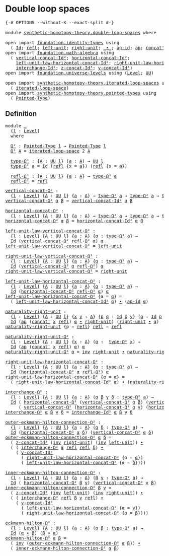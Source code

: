 # Double loop spaces

<pre class="Agda"><a id="31" class="Symbol">{-#</a> <a id="35" class="Keyword">OPTIONS</a> <a id="43" class="Pragma">--without-K</a> <a id="55" class="Pragma">--exact-split</a> <a id="69" class="Symbol">#-}</a>

<a id="74" class="Keyword">module</a> <a id="81" href="synthetic-homotopy-theory.double-loop-spaces.html" class="Module">synthetic-homotopy-theory.double-loop-spaces</a> <a id="126" class="Keyword">where</a>

<a id="133" class="Keyword">open</a> <a id="138" class="Keyword">import</a> <a id="145" href="foundation.identity-types.html" class="Module">foundation.identity-types</a> <a id="171" class="Keyword">using</a>
  <a id="179" class="Symbol">(</a> <a id="181" href="foundation-core.identity-types.html#641" class="Datatype">Id</a><a id="183" class="Symbol">;</a> <a id="185" href="foundation-core.identity-types.html#694" class="InductiveConstructor">refl</a><a id="189" class="Symbol">;</a> <a id="191" href="foundation-core.identity-types.html#1828" class="Function">left-unit</a><a id="200" class="Symbol">;</a> <a id="202" href="foundation-core.identity-types.html#1905" class="Function">right-unit</a><a id="212" class="Symbol">;</a> <a id="214" href="foundation-core.identity-types.html#1239" class="Function Operator">_∙_</a><a id="217" class="Symbol">;</a> <a id="219" href="foundation-core.identity-types.html#3018" class="Function">ap-id</a><a id="224" class="Symbol">;</a> <a id="226" href="foundation-core.identity-types.html#2853" class="Function">ap</a><a id="228" class="Symbol">;</a> <a id="230" href="foundation-core.identity-types.html#1384" class="Function">concat&#39;</a><a id="237" class="Symbol">;</a> <a id="239" href="foundation-core.identity-types.html#1552" class="Function">inv</a><a id="242" class="Symbol">)</a>
<a id="244" class="Keyword">open</a> <a id="249" class="Keyword">import</a> <a id="256" href="foundation.path-algebra.html" class="Module">foundation.path-algebra</a> <a id="280" class="Keyword">using</a>
  <a id="288" class="Symbol">(</a> <a id="290" href="foundation.path-algebra.html#4327" class="Function">vertical-concat-Id²</a><a id="309" class="Symbol">;</a> <a id="311" href="foundation.path-algebra.html#4461" class="Function">horizontal-concat-Id²</a><a id="332" class="Symbol">;</a>
    <a id="338" href="foundation.path-algebra.html#5610" class="Function">left-unit-law-horizontal-concat-Id²</a><a id="373" class="Symbol">;</a> <a id="375" href="foundation.path-algebra.html#5873" class="Function">right-unit-law-horizontal-concat-Id²</a><a id="411" class="Symbol">;</a>
    <a id="417" href="foundation.path-algebra.html#10027" class="Function">interchange-Id²</a><a id="432" class="Symbol">;</a> <a id="434" href="foundation.path-algebra.html#6788" class="Function">z-concat-Id³</a><a id="446" class="Symbol">;</a> <a id="448" href="foundation.path-algebra.html#6604" class="Function">y-concat-Id³</a><a id="460" class="Symbol">)</a>
<a id="462" class="Keyword">open</a> <a id="467" class="Keyword">import</a> <a id="474" href="foundation.universe-levels.html" class="Module">foundation.universe-levels</a> <a id="501" class="Keyword">using</a> <a id="507" class="Symbol">(</a><a id="508" href="Agda.Primitive.html#597" class="Postulate">Level</a><a id="513" class="Symbol">;</a> <a id="515" href="foundation-core.universe-levels.html#222" class="Primitive">UU</a><a id="517" class="Symbol">)</a>

<a id="520" class="Keyword">open</a> <a id="525" class="Keyword">import</a> <a id="532" href="synthetic-homotopy-theory.iterated-loop-spaces.html" class="Module">synthetic-homotopy-theory.iterated-loop-spaces</a> <a id="579" class="Keyword">using</a>
  <a id="587" class="Symbol">(</a> <a id="589" href="synthetic-homotopy-theory.iterated-loop-spaces.html#510" class="Function">iterated-loop-space</a><a id="608" class="Symbol">)</a>
<a id="610" class="Keyword">open</a> <a id="615" class="Keyword">import</a> <a id="622" href="synthetic-homotopy-theory.pointed-types.html" class="Module">synthetic-homotopy-theory.pointed-types</a> <a id="662" class="Keyword">using</a>
  <a id="670" class="Symbol">(</a> <a id="672" href="synthetic-homotopy-theory.pointed-types.html#392" class="Function">Pointed-Type</a><a id="684" class="Symbol">)</a>
</pre>
## Definition

<pre class="Agda"><a id="714" class="Keyword">module</a> <a id="721" href="synthetic-homotopy-theory.double-loop-spaces.html#721" class="Module">_</a>
  <a id="725" class="Symbol">{</a><a id="726" href="synthetic-homotopy-theory.double-loop-spaces.html#726" class="Bound">l</a> <a id="728" class="Symbol">:</a> <a id="730" href="Agda.Primitive.html#597" class="Postulate">Level</a><a id="735" class="Symbol">}</a>
  <a id="739" class="Keyword">where</a>
  
  <a id="750" href="synthetic-homotopy-theory.double-loop-spaces.html#750" class="Function">Ω²</a> <a id="753" class="Symbol">:</a> <a id="755" href="synthetic-homotopy-theory.pointed-types.html#392" class="Function">Pointed-Type</a> <a id="768" href="synthetic-homotopy-theory.double-loop-spaces.html#726" class="Bound">l</a> <a id="770" class="Symbol">→</a> <a id="772" href="synthetic-homotopy-theory.pointed-types.html#392" class="Function">Pointed-Type</a> <a id="785" href="synthetic-homotopy-theory.double-loop-spaces.html#726" class="Bound">l</a>
  <a id="789" href="synthetic-homotopy-theory.double-loop-spaces.html#750" class="Function">Ω²</a> <a id="792" href="synthetic-homotopy-theory.double-loop-spaces.html#792" class="Bound">A</a> <a id="794" class="Symbol">=</a> <a id="796" href="synthetic-homotopy-theory.iterated-loop-spaces.html#510" class="Function">iterated-loop-space</a> <a id="816" class="Number">2</a> <a id="818" href="synthetic-homotopy-theory.double-loop-spaces.html#792" class="Bound">A</a>
  
  <a id="825" href="synthetic-homotopy-theory.double-loop-spaces.html#825" class="Function">type-Ω²</a> <a id="833" class="Symbol">:</a> <a id="835" class="Symbol">{</a><a id="836" href="synthetic-homotopy-theory.double-loop-spaces.html#836" class="Bound">A</a> <a id="838" class="Symbol">:</a> <a id="840" href="foundation-core.universe-levels.html#222" class="Primitive">UU</a> <a id="843" href="synthetic-homotopy-theory.double-loop-spaces.html#726" class="Bound">l</a><a id="844" class="Symbol">}</a> <a id="846" class="Symbol">(</a><a id="847" href="synthetic-homotopy-theory.double-loop-spaces.html#847" class="Bound">a</a> <a id="849" class="Symbol">:</a> <a id="851" href="synthetic-homotopy-theory.double-loop-spaces.html#836" class="Bound">A</a><a id="852" class="Symbol">)</a> <a id="854" class="Symbol">→</a> <a id="856" href="foundation-core.universe-levels.html#222" class="Primitive">UU</a> <a id="859" href="synthetic-homotopy-theory.double-loop-spaces.html#726" class="Bound">l</a>
  <a id="863" href="synthetic-homotopy-theory.double-loop-spaces.html#825" class="Function">type-Ω²</a> <a id="871" href="synthetic-homotopy-theory.double-loop-spaces.html#871" class="Bound">a</a> <a id="873" class="Symbol">=</a> <a id="875" href="foundation-core.identity-types.html#641" class="Datatype">Id</a> <a id="878" class="Symbol">(</a><a id="879" href="foundation-core.identity-types.html#694" class="InductiveConstructor">refl</a> <a id="884" class="Symbol">{</a><a id="885" class="Argument">x</a> <a id="887" class="Symbol">=</a> <a id="889" href="synthetic-homotopy-theory.double-loop-spaces.html#871" class="Bound">a</a><a id="890" class="Symbol">})</a> <a id="893" class="Symbol">(</a><a id="894" href="foundation-core.identity-types.html#694" class="InductiveConstructor">refl</a> <a id="899" class="Symbol">{</a><a id="900" class="Argument">x</a> <a id="902" class="Symbol">=</a> <a id="904" href="synthetic-homotopy-theory.double-loop-spaces.html#871" class="Bound">a</a><a id="905" class="Symbol">})</a>
  
  <a id="913" href="synthetic-homotopy-theory.double-loop-spaces.html#913" class="Function">refl-Ω²</a> <a id="921" class="Symbol">:</a> <a id="923" class="Symbol">{</a><a id="924" href="synthetic-homotopy-theory.double-loop-spaces.html#924" class="Bound">A</a> <a id="926" class="Symbol">:</a> <a id="928" href="foundation-core.universe-levels.html#222" class="Primitive">UU</a> <a id="931" href="synthetic-homotopy-theory.double-loop-spaces.html#726" class="Bound">l</a><a id="932" class="Symbol">}</a> <a id="934" class="Symbol">{</a><a id="935" href="synthetic-homotopy-theory.double-loop-spaces.html#935" class="Bound">a</a> <a id="937" class="Symbol">:</a> <a id="939" href="synthetic-homotopy-theory.double-loop-spaces.html#924" class="Bound">A</a><a id="940" class="Symbol">}</a> <a id="942" class="Symbol">→</a> <a id="944" href="synthetic-homotopy-theory.double-loop-spaces.html#825" class="Function">type-Ω²</a> <a id="952" href="synthetic-homotopy-theory.double-loop-spaces.html#935" class="Bound">a</a>
  <a id="956" href="synthetic-homotopy-theory.double-loop-spaces.html#913" class="Function">refl-Ω²</a> <a id="964" class="Symbol">=</a> <a id="966" href="foundation-core.identity-types.html#694" class="InductiveConstructor">refl</a>
</pre>
<pre class="Agda"><a id="vertical-concat-Ω²"></a><a id="984" href="synthetic-homotopy-theory.double-loop-spaces.html#984" class="Function">vertical-concat-Ω²</a> <a id="1003" class="Symbol">:</a>
  <a id="1007" class="Symbol">{</a><a id="1008" href="synthetic-homotopy-theory.double-loop-spaces.html#1008" class="Bound">l</a> <a id="1010" class="Symbol">:</a> <a id="1012" href="Agda.Primitive.html#597" class="Postulate">Level</a><a id="1017" class="Symbol">}</a> <a id="1019" class="Symbol">{</a><a id="1020" href="synthetic-homotopy-theory.double-loop-spaces.html#1020" class="Bound">A</a> <a id="1022" class="Symbol">:</a> <a id="1024" href="foundation-core.universe-levels.html#222" class="Primitive">UU</a> <a id="1027" href="synthetic-homotopy-theory.double-loop-spaces.html#1008" class="Bound">l</a><a id="1028" class="Symbol">}</a> <a id="1030" class="Symbol">{</a><a id="1031" href="synthetic-homotopy-theory.double-loop-spaces.html#1031" class="Bound">a</a> <a id="1033" class="Symbol">:</a> <a id="1035" href="synthetic-homotopy-theory.double-loop-spaces.html#1020" class="Bound">A</a><a id="1036" class="Symbol">}</a> <a id="1038" class="Symbol">→</a> <a id="1040" href="synthetic-homotopy-theory.double-loop-spaces.html#825" class="Function">type-Ω²</a> <a id="1048" href="synthetic-homotopy-theory.double-loop-spaces.html#1031" class="Bound">a</a> <a id="1050" class="Symbol">→</a> <a id="1052" href="synthetic-homotopy-theory.double-loop-spaces.html#825" class="Function">type-Ω²</a> <a id="1060" href="synthetic-homotopy-theory.double-loop-spaces.html#1031" class="Bound">a</a> <a id="1062" class="Symbol">→</a> <a id="1064" href="synthetic-homotopy-theory.double-loop-spaces.html#825" class="Function">type-Ω²</a> <a id="1072" href="synthetic-homotopy-theory.double-loop-spaces.html#1031" class="Bound">a</a>
<a id="1074" href="synthetic-homotopy-theory.double-loop-spaces.html#984" class="Function">vertical-concat-Ω²</a> <a id="1093" href="synthetic-homotopy-theory.double-loop-spaces.html#1093" class="Bound">α</a> <a id="1095" href="synthetic-homotopy-theory.double-loop-spaces.html#1095" class="Bound">β</a> <a id="1097" class="Symbol">=</a> <a id="1099" href="foundation.path-algebra.html#4327" class="Function">vertical-concat-Id²</a> <a id="1119" href="synthetic-homotopy-theory.double-loop-spaces.html#1093" class="Bound">α</a> <a id="1121" href="synthetic-homotopy-theory.double-loop-spaces.html#1095" class="Bound">β</a>

<a id="horizontal-concat-Ω²"></a><a id="1124" href="synthetic-homotopy-theory.double-loop-spaces.html#1124" class="Function">horizontal-concat-Ω²</a> <a id="1145" class="Symbol">:</a>
  <a id="1149" class="Symbol">{</a><a id="1150" href="synthetic-homotopy-theory.double-loop-spaces.html#1150" class="Bound">l</a> <a id="1152" class="Symbol">:</a> <a id="1154" href="Agda.Primitive.html#597" class="Postulate">Level</a><a id="1159" class="Symbol">}</a> <a id="1161" class="Symbol">{</a><a id="1162" href="synthetic-homotopy-theory.double-loop-spaces.html#1162" class="Bound">A</a> <a id="1164" class="Symbol">:</a> <a id="1166" href="foundation-core.universe-levels.html#222" class="Primitive">UU</a> <a id="1169" href="synthetic-homotopy-theory.double-loop-spaces.html#1150" class="Bound">l</a><a id="1170" class="Symbol">}</a> <a id="1172" class="Symbol">{</a><a id="1173" href="synthetic-homotopy-theory.double-loop-spaces.html#1173" class="Bound">a</a> <a id="1175" class="Symbol">:</a> <a id="1177" href="synthetic-homotopy-theory.double-loop-spaces.html#1162" class="Bound">A</a><a id="1178" class="Symbol">}</a> <a id="1180" class="Symbol">→</a> <a id="1182" href="synthetic-homotopy-theory.double-loop-spaces.html#825" class="Function">type-Ω²</a> <a id="1190" href="synthetic-homotopy-theory.double-loop-spaces.html#1173" class="Bound">a</a> <a id="1192" class="Symbol">→</a> <a id="1194" href="synthetic-homotopy-theory.double-loop-spaces.html#825" class="Function">type-Ω²</a> <a id="1202" href="synthetic-homotopy-theory.double-loop-spaces.html#1173" class="Bound">a</a> <a id="1204" class="Symbol">→</a> <a id="1206" href="synthetic-homotopy-theory.double-loop-spaces.html#825" class="Function">type-Ω²</a> <a id="1214" href="synthetic-homotopy-theory.double-loop-spaces.html#1173" class="Bound">a</a>
<a id="1216" href="synthetic-homotopy-theory.double-loop-spaces.html#1124" class="Function">horizontal-concat-Ω²</a> <a id="1237" href="synthetic-homotopy-theory.double-loop-spaces.html#1237" class="Bound">α</a> <a id="1239" href="synthetic-homotopy-theory.double-loop-spaces.html#1239" class="Bound">β</a> <a id="1241" class="Symbol">=</a> <a id="1243" href="foundation.path-algebra.html#4461" class="Function">horizontal-concat-Id²</a> <a id="1265" href="synthetic-homotopy-theory.double-loop-spaces.html#1237" class="Bound">α</a> <a id="1267" href="synthetic-homotopy-theory.double-loop-spaces.html#1239" class="Bound">β</a>

<a id="left-unit-law-vertical-concat-Ω²"></a><a id="1270" href="synthetic-homotopy-theory.double-loop-spaces.html#1270" class="Function">left-unit-law-vertical-concat-Ω²</a> <a id="1303" class="Symbol">:</a>
  <a id="1307" class="Symbol">{</a><a id="1308" href="synthetic-homotopy-theory.double-loop-spaces.html#1308" class="Bound">l</a> <a id="1310" class="Symbol">:</a> <a id="1312" href="Agda.Primitive.html#597" class="Postulate">Level</a><a id="1317" class="Symbol">}</a> <a id="1319" class="Symbol">{</a><a id="1320" href="synthetic-homotopy-theory.double-loop-spaces.html#1320" class="Bound">A</a> <a id="1322" class="Symbol">:</a> <a id="1324" href="foundation-core.universe-levels.html#222" class="Primitive">UU</a> <a id="1327" href="synthetic-homotopy-theory.double-loop-spaces.html#1308" class="Bound">l</a><a id="1328" class="Symbol">}</a> <a id="1330" class="Symbol">{</a><a id="1331" href="synthetic-homotopy-theory.double-loop-spaces.html#1331" class="Bound">a</a> <a id="1333" class="Symbol">:</a> <a id="1335" href="synthetic-homotopy-theory.double-loop-spaces.html#1320" class="Bound">A</a><a id="1336" class="Symbol">}</a> <a id="1338" class="Symbol">{</a><a id="1339" href="synthetic-homotopy-theory.double-loop-spaces.html#1339" class="Bound">α</a> <a id="1341" class="Symbol">:</a> <a id="1343" href="synthetic-homotopy-theory.double-loop-spaces.html#825" class="Function">type-Ω²</a> <a id="1351" href="synthetic-homotopy-theory.double-loop-spaces.html#1331" class="Bound">a</a><a id="1352" class="Symbol">}</a> <a id="1354" class="Symbol">→</a>
  <a id="1358" href="foundation-core.identity-types.html#641" class="Datatype">Id</a> <a id="1361" class="Symbol">(</a><a id="1362" href="synthetic-homotopy-theory.double-loop-spaces.html#984" class="Function">vertical-concat-Ω²</a> <a id="1381" href="synthetic-homotopy-theory.double-loop-spaces.html#913" class="Function">refl-Ω²</a> <a id="1389" href="synthetic-homotopy-theory.double-loop-spaces.html#1339" class="Bound">α</a><a id="1390" class="Symbol">)</a> <a id="1392" href="synthetic-homotopy-theory.double-loop-spaces.html#1339" class="Bound">α</a>
<a id="1394" href="synthetic-homotopy-theory.double-loop-spaces.html#1270" class="Function">left-unit-law-vertical-concat-Ω²</a> <a id="1427" class="Symbol">=</a> <a id="1429" href="foundation-core.identity-types.html#1828" class="Function">left-unit</a>

<a id="right-unit-law-vertical-concat-Ω²"></a><a id="1440" href="synthetic-homotopy-theory.double-loop-spaces.html#1440" class="Function">right-unit-law-vertical-concat-Ω²</a> <a id="1474" class="Symbol">:</a>
  <a id="1478" class="Symbol">{</a><a id="1479" href="synthetic-homotopy-theory.double-loop-spaces.html#1479" class="Bound">l</a> <a id="1481" class="Symbol">:</a> <a id="1483" href="Agda.Primitive.html#597" class="Postulate">Level</a><a id="1488" class="Symbol">}</a> <a id="1490" class="Symbol">{</a><a id="1491" href="synthetic-homotopy-theory.double-loop-spaces.html#1491" class="Bound">A</a> <a id="1493" class="Symbol">:</a> <a id="1495" href="foundation-core.universe-levels.html#222" class="Primitive">UU</a> <a id="1498" href="synthetic-homotopy-theory.double-loop-spaces.html#1479" class="Bound">l</a><a id="1499" class="Symbol">}</a> <a id="1501" class="Symbol">{</a><a id="1502" href="synthetic-homotopy-theory.double-loop-spaces.html#1502" class="Bound">a</a> <a id="1504" class="Symbol">:</a> <a id="1506" href="synthetic-homotopy-theory.double-loop-spaces.html#1491" class="Bound">A</a><a id="1507" class="Symbol">}</a> <a id="1509" class="Symbol">{</a><a id="1510" href="synthetic-homotopy-theory.double-loop-spaces.html#1510" class="Bound">α</a> <a id="1512" class="Symbol">:</a> <a id="1514" href="synthetic-homotopy-theory.double-loop-spaces.html#825" class="Function">type-Ω²</a> <a id="1522" href="synthetic-homotopy-theory.double-loop-spaces.html#1502" class="Bound">a</a><a id="1523" class="Symbol">}</a> <a id="1525" class="Symbol">→</a>
  <a id="1529" href="foundation-core.identity-types.html#641" class="Datatype">Id</a> <a id="1532" class="Symbol">(</a><a id="1533" href="synthetic-homotopy-theory.double-loop-spaces.html#984" class="Function">vertical-concat-Ω²</a> <a id="1552" href="synthetic-homotopy-theory.double-loop-spaces.html#1510" class="Bound">α</a> <a id="1554" href="synthetic-homotopy-theory.double-loop-spaces.html#913" class="Function">refl-Ω²</a><a id="1561" class="Symbol">)</a> <a id="1563" href="synthetic-homotopy-theory.double-loop-spaces.html#1510" class="Bound">α</a>
<a id="1565" href="synthetic-homotopy-theory.double-loop-spaces.html#1440" class="Function">right-unit-law-vertical-concat-Ω²</a> <a id="1599" class="Symbol">=</a> <a id="1601" href="foundation-core.identity-types.html#1905" class="Function">right-unit</a>

<a id="left-unit-law-horizontal-concat-Ω²"></a><a id="1613" href="synthetic-homotopy-theory.double-loop-spaces.html#1613" class="Function">left-unit-law-horizontal-concat-Ω²</a> <a id="1648" class="Symbol">:</a>
  <a id="1652" class="Symbol">{</a><a id="1653" href="synthetic-homotopy-theory.double-loop-spaces.html#1653" class="Bound">l</a> <a id="1655" class="Symbol">:</a> <a id="1657" href="Agda.Primitive.html#597" class="Postulate">Level</a><a id="1662" class="Symbol">}</a> <a id="1664" class="Symbol">{</a><a id="1665" href="synthetic-homotopy-theory.double-loop-spaces.html#1665" class="Bound">A</a> <a id="1667" class="Symbol">:</a> <a id="1669" href="foundation-core.universe-levels.html#222" class="Primitive">UU</a> <a id="1672" href="synthetic-homotopy-theory.double-loop-spaces.html#1653" class="Bound">l</a><a id="1673" class="Symbol">}</a> <a id="1675" class="Symbol">{</a><a id="1676" href="synthetic-homotopy-theory.double-loop-spaces.html#1676" class="Bound">a</a> <a id="1678" class="Symbol">:</a> <a id="1680" href="synthetic-homotopy-theory.double-loop-spaces.html#1665" class="Bound">A</a><a id="1681" class="Symbol">}</a> <a id="1683" class="Symbol">{</a><a id="1684" href="synthetic-homotopy-theory.double-loop-spaces.html#1684" class="Bound">α</a> <a id="1686" class="Symbol">:</a> <a id="1688" href="synthetic-homotopy-theory.double-loop-spaces.html#825" class="Function">type-Ω²</a> <a id="1696" href="synthetic-homotopy-theory.double-loop-spaces.html#1676" class="Bound">a</a><a id="1697" class="Symbol">}</a> <a id="1699" class="Symbol">→</a>
  <a id="1703" href="foundation-core.identity-types.html#641" class="Datatype">Id</a> <a id="1706" class="Symbol">(</a><a id="1707" href="synthetic-homotopy-theory.double-loop-spaces.html#1124" class="Function">horizontal-concat-Ω²</a> <a id="1728" href="synthetic-homotopy-theory.double-loop-spaces.html#913" class="Function">refl-Ω²</a> <a id="1736" href="synthetic-homotopy-theory.double-loop-spaces.html#1684" class="Bound">α</a><a id="1737" class="Symbol">)</a> <a id="1739" href="synthetic-homotopy-theory.double-loop-spaces.html#1684" class="Bound">α</a>
<a id="1741" href="synthetic-homotopy-theory.double-loop-spaces.html#1613" class="Function">left-unit-law-horizontal-concat-Ω²</a> <a id="1776" class="Symbol">{</a><a id="1777" class="Argument">α</a> <a id="1779" class="Symbol">=</a> <a id="1781" href="synthetic-homotopy-theory.double-loop-spaces.html#1781" class="Bound">α</a><a id="1782" class="Symbol">}</a> <a id="1784" class="Symbol">=</a>
  <a id="1788" class="Symbol">(</a> <a id="1790" href="foundation.path-algebra.html#5610" class="Function">left-unit-law-horizontal-concat-Id²</a> <a id="1826" href="synthetic-homotopy-theory.double-loop-spaces.html#1781" class="Bound">α</a><a id="1827" class="Symbol">)</a> <a id="1829" href="foundation-core.identity-types.html#1239" class="Function Operator">∙</a> <a id="1831" class="Symbol">(</a><a id="1832" href="foundation-core.identity-types.html#3018" class="Function">ap-id</a> <a id="1838" href="synthetic-homotopy-theory.double-loop-spaces.html#1781" class="Bound">α</a><a id="1839" class="Symbol">)</a>

<a id="naturality-right-unit"></a><a id="1842" href="synthetic-homotopy-theory.double-loop-spaces.html#1842" class="Function">naturality-right-unit</a> <a id="1864" class="Symbol">:</a>
  <a id="1868" class="Symbol">{</a><a id="1869" href="synthetic-homotopy-theory.double-loop-spaces.html#1869" class="Bound">l</a> <a id="1871" class="Symbol">:</a> <a id="1873" href="Agda.Primitive.html#597" class="Postulate">Level</a><a id="1878" class="Symbol">}</a> <a id="1880" class="Symbol">{</a><a id="1881" href="synthetic-homotopy-theory.double-loop-spaces.html#1881" class="Bound">A</a> <a id="1883" class="Symbol">:</a> <a id="1885" href="foundation-core.universe-levels.html#222" class="Primitive">UU</a> <a id="1888" href="synthetic-homotopy-theory.double-loop-spaces.html#1869" class="Bound">l</a><a id="1889" class="Symbol">}</a> <a id="1891" class="Symbol">{</a><a id="1892" href="synthetic-homotopy-theory.double-loop-spaces.html#1892" class="Bound">x</a> <a id="1894" href="synthetic-homotopy-theory.double-loop-spaces.html#1894" class="Bound">y</a> <a id="1896" class="Symbol">:</a> <a id="1898" href="synthetic-homotopy-theory.double-loop-spaces.html#1881" class="Bound">A</a><a id="1899" class="Symbol">}</a> <a id="1901" class="Symbol">{</a><a id="1902" href="synthetic-homotopy-theory.double-loop-spaces.html#1902" class="Bound">p</a> <a id="1904" href="synthetic-homotopy-theory.double-loop-spaces.html#1904" class="Bound">q</a> <a id="1906" class="Symbol">:</a> <a id="1908" href="foundation-core.identity-types.html#641" class="Datatype">Id</a> <a id="1911" href="synthetic-homotopy-theory.double-loop-spaces.html#1892" class="Bound">x</a> <a id="1913" href="synthetic-homotopy-theory.double-loop-spaces.html#1894" class="Bound">y</a><a id="1914" class="Symbol">}</a> <a id="1916" class="Symbol">(</a><a id="1917" href="synthetic-homotopy-theory.double-loop-spaces.html#1917" class="Bound">α</a> <a id="1919" class="Symbol">:</a> <a id="1921" href="foundation-core.identity-types.html#641" class="Datatype">Id</a> <a id="1924" href="synthetic-homotopy-theory.double-loop-spaces.html#1902" class="Bound">p</a> <a id="1926" href="synthetic-homotopy-theory.double-loop-spaces.html#1904" class="Bound">q</a><a id="1927" class="Symbol">)</a> <a id="1929" class="Symbol">→</a>
  <a id="1933" href="foundation-core.identity-types.html#641" class="Datatype">Id</a> <a id="1936" class="Symbol">(</a><a id="1937" href="foundation-core.identity-types.html#2853" class="Function">ap</a> <a id="1940" class="Symbol">(</a><a id="1941" href="foundation-core.identity-types.html#1384" class="Function">concat&#39;</a> <a id="1949" href="synthetic-homotopy-theory.double-loop-spaces.html#1892" class="Bound">x</a> <a id="1951" href="foundation-core.identity-types.html#694" class="InductiveConstructor">refl</a><a id="1955" class="Symbol">)</a> <a id="1957" href="synthetic-homotopy-theory.double-loop-spaces.html#1917" class="Bound">α</a> <a id="1959" href="foundation-core.identity-types.html#1239" class="Function Operator">∙</a> <a id="1961" href="foundation-core.identity-types.html#1905" class="Function">right-unit</a><a id="1971" class="Symbol">)</a> <a id="1973" class="Symbol">(</a><a id="1974" href="foundation-core.identity-types.html#1905" class="Function">right-unit</a> <a id="1985" href="foundation-core.identity-types.html#1239" class="Function Operator">∙</a> <a id="1987" href="synthetic-homotopy-theory.double-loop-spaces.html#1917" class="Bound">α</a><a id="1988" class="Symbol">)</a>
<a id="1990" href="synthetic-homotopy-theory.double-loop-spaces.html#1842" class="Function">naturality-right-unit</a> <a id="2012" class="Symbol">{</a><a id="2013" class="Argument">p</a> <a id="2015" class="Symbol">=</a> <a id="2017" href="foundation-core.identity-types.html#694" class="InductiveConstructor">refl</a><a id="2021" class="Symbol">}</a> <a id="2023" href="foundation-core.identity-types.html#694" class="InductiveConstructor">refl</a> <a id="2028" class="Symbol">=</a> <a id="2030" href="foundation-core.identity-types.html#694" class="InductiveConstructor">refl</a>

<a id="naturality-right-unit-Ω²"></a><a id="2036" href="synthetic-homotopy-theory.double-loop-spaces.html#2036" class="Function">naturality-right-unit-Ω²</a> <a id="2061" class="Symbol">:</a>
  <a id="2065" class="Symbol">{</a><a id="2066" href="synthetic-homotopy-theory.double-loop-spaces.html#2066" class="Bound">l</a> <a id="2068" class="Symbol">:</a> <a id="2070" href="Agda.Primitive.html#597" class="Postulate">Level</a><a id="2075" class="Symbol">}</a> <a id="2077" class="Symbol">{</a><a id="2078" href="synthetic-homotopy-theory.double-loop-spaces.html#2078" class="Bound">A</a> <a id="2080" class="Symbol">:</a> <a id="2082" href="foundation-core.universe-levels.html#222" class="Primitive">UU</a> <a id="2085" href="synthetic-homotopy-theory.double-loop-spaces.html#2066" class="Bound">l</a><a id="2086" class="Symbol">}</a> <a id="2088" class="Symbol">{</a><a id="2089" href="synthetic-homotopy-theory.double-loop-spaces.html#2089" class="Bound">x</a> <a id="2091" class="Symbol">:</a> <a id="2093" href="synthetic-homotopy-theory.double-loop-spaces.html#2078" class="Bound">A</a><a id="2094" class="Symbol">}</a> <a id="2096" class="Symbol">(</a><a id="2097" href="synthetic-homotopy-theory.double-loop-spaces.html#2097" class="Bound">α</a> <a id="2099" class="Symbol">:</a>  <a id="2102" href="synthetic-homotopy-theory.double-loop-spaces.html#825" class="Function">type-Ω²</a> <a id="2110" href="synthetic-homotopy-theory.double-loop-spaces.html#2089" class="Bound">x</a><a id="2111" class="Symbol">)</a> <a id="2113" class="Symbol">→</a>
  <a id="2117" href="foundation-core.identity-types.html#641" class="Datatype">Id</a> <a id="2120" class="Symbol">(</a><a id="2121" href="foundation-core.identity-types.html#2853" class="Function">ap</a> <a id="2124" class="Symbol">(</a><a id="2125" href="foundation-core.identity-types.html#1384" class="Function">concat&#39;</a> <a id="2133" href="synthetic-homotopy-theory.double-loop-spaces.html#2089" class="Bound">x</a> <a id="2135" href="foundation-core.identity-types.html#694" class="InductiveConstructor">refl</a><a id="2139" class="Symbol">)</a> <a id="2141" href="synthetic-homotopy-theory.double-loop-spaces.html#2097" class="Bound">α</a><a id="2142" class="Symbol">)</a> <a id="2144" href="synthetic-homotopy-theory.double-loop-spaces.html#2097" class="Bound">α</a>
<a id="2146" href="synthetic-homotopy-theory.double-loop-spaces.html#2036" class="Function">naturality-right-unit-Ω²</a> <a id="2171" href="synthetic-homotopy-theory.double-loop-spaces.html#2171" class="Bound">α</a> <a id="2173" class="Symbol">=</a> <a id="2175" href="foundation-core.identity-types.html#1552" class="Function">inv</a> <a id="2179" href="foundation-core.identity-types.html#1905" class="Function">right-unit</a> <a id="2190" href="foundation-core.identity-types.html#1239" class="Function Operator">∙</a> <a id="2192" href="synthetic-homotopy-theory.double-loop-spaces.html#1842" class="Function">naturality-right-unit</a> <a id="2214" href="synthetic-homotopy-theory.double-loop-spaces.html#2171" class="Bound">α</a>

<a id="right-unit-law-horizontal-concat-Ω²"></a><a id="2217" href="synthetic-homotopy-theory.double-loop-spaces.html#2217" class="Function">right-unit-law-horizontal-concat-Ω²</a> <a id="2253" class="Symbol">:</a>
  <a id="2257" class="Symbol">{</a><a id="2258" href="synthetic-homotopy-theory.double-loop-spaces.html#2258" class="Bound">l</a> <a id="2260" class="Symbol">:</a> <a id="2262" href="Agda.Primitive.html#597" class="Postulate">Level</a><a id="2267" class="Symbol">}</a> <a id="2269" class="Symbol">{</a><a id="2270" href="synthetic-homotopy-theory.double-loop-spaces.html#2270" class="Bound">A</a> <a id="2272" class="Symbol">:</a> <a id="2274" href="foundation-core.universe-levels.html#222" class="Primitive">UU</a> <a id="2277" href="synthetic-homotopy-theory.double-loop-spaces.html#2258" class="Bound">l</a><a id="2278" class="Symbol">}</a> <a id="2280" class="Symbol">{</a><a id="2281" href="synthetic-homotopy-theory.double-loop-spaces.html#2281" class="Bound">a</a> <a id="2283" class="Symbol">:</a> <a id="2285" href="synthetic-homotopy-theory.double-loop-spaces.html#2270" class="Bound">A</a><a id="2286" class="Symbol">}</a> <a id="2288" class="Symbol">{</a><a id="2289" href="synthetic-homotopy-theory.double-loop-spaces.html#2289" class="Bound">α</a> <a id="2291" class="Symbol">:</a> <a id="2293" href="synthetic-homotopy-theory.double-loop-spaces.html#825" class="Function">type-Ω²</a> <a id="2301" href="synthetic-homotopy-theory.double-loop-spaces.html#2281" class="Bound">a</a><a id="2302" class="Symbol">}</a> <a id="2304" class="Symbol">→</a>
  <a id="2308" href="foundation-core.identity-types.html#641" class="Datatype">Id</a> <a id="2311" class="Symbol">(</a><a id="2312" href="synthetic-homotopy-theory.double-loop-spaces.html#1124" class="Function">horizontal-concat-Ω²</a> <a id="2333" href="synthetic-homotopy-theory.double-loop-spaces.html#2289" class="Bound">α</a> <a id="2335" href="synthetic-homotopy-theory.double-loop-spaces.html#913" class="Function">refl-Ω²</a><a id="2342" class="Symbol">)</a> <a id="2344" href="synthetic-homotopy-theory.double-loop-spaces.html#2289" class="Bound">α</a>
<a id="2346" href="synthetic-homotopy-theory.double-loop-spaces.html#2217" class="Function">right-unit-law-horizontal-concat-Ω²</a> <a id="2382" class="Symbol">{</a><a id="2383" class="Argument">α</a> <a id="2385" class="Symbol">=</a> <a id="2387" href="synthetic-homotopy-theory.double-loop-spaces.html#2387" class="Bound">α</a><a id="2388" class="Symbol">}</a> <a id="2390" class="Symbol">=</a>
  <a id="2394" class="Symbol">(</a> <a id="2396" href="foundation.path-algebra.html#5873" class="Function">right-unit-law-horizontal-concat-Id²</a> <a id="2433" href="synthetic-homotopy-theory.double-loop-spaces.html#2387" class="Bound">α</a><a id="2434" class="Symbol">)</a> <a id="2436" href="foundation-core.identity-types.html#1239" class="Function Operator">∙</a> <a id="2438" class="Symbol">(</a><a id="2439" href="synthetic-homotopy-theory.double-loop-spaces.html#2036" class="Function">naturality-right-unit-Ω²</a> <a id="2464" href="synthetic-homotopy-theory.double-loop-spaces.html#2387" class="Bound">α</a><a id="2465" class="Symbol">)</a>

<a id="interchange-Ω²"></a><a id="2468" href="synthetic-homotopy-theory.double-loop-spaces.html#2468" class="Function">interchange-Ω²</a> <a id="2483" class="Symbol">:</a>
  <a id="2487" class="Symbol">{</a><a id="2488" href="synthetic-homotopy-theory.double-loop-spaces.html#2488" class="Bound">l</a> <a id="2490" class="Symbol">:</a> <a id="2492" href="Agda.Primitive.html#597" class="Postulate">Level</a><a id="2497" class="Symbol">}</a> <a id="2499" class="Symbol">{</a><a id="2500" href="synthetic-homotopy-theory.double-loop-spaces.html#2500" class="Bound">A</a> <a id="2502" class="Symbol">:</a> <a id="2504" href="foundation-core.universe-levels.html#222" class="Primitive">UU</a> <a id="2507" href="synthetic-homotopy-theory.double-loop-spaces.html#2488" class="Bound">l</a><a id="2508" class="Symbol">}</a> <a id="2510" class="Symbol">{</a><a id="2511" href="synthetic-homotopy-theory.double-loop-spaces.html#2511" class="Bound">a</a> <a id="2513" class="Symbol">:</a> <a id="2515" href="synthetic-homotopy-theory.double-loop-spaces.html#2500" class="Bound">A</a><a id="2516" class="Symbol">}</a> <a id="2518" class="Symbol">(</a><a id="2519" href="synthetic-homotopy-theory.double-loop-spaces.html#2519" class="Bound">α</a> <a id="2521" href="synthetic-homotopy-theory.double-loop-spaces.html#2521" class="Bound">β</a> <a id="2523" href="synthetic-homotopy-theory.double-loop-spaces.html#2523" class="Bound">γ</a> <a id="2525" href="synthetic-homotopy-theory.double-loop-spaces.html#2525" class="Bound">δ</a> <a id="2527" class="Symbol">:</a> <a id="2529" href="synthetic-homotopy-theory.double-loop-spaces.html#825" class="Function">type-Ω²</a> <a id="2537" href="synthetic-homotopy-theory.double-loop-spaces.html#2511" class="Bound">a</a><a id="2538" class="Symbol">)</a> <a id="2540" class="Symbol">→</a>
  <a id="2544" href="foundation-core.identity-types.html#641" class="Datatype">Id</a> <a id="2547" class="Symbol">(</a> <a id="2549" href="synthetic-homotopy-theory.double-loop-spaces.html#1124" class="Function">horizontal-concat-Ω²</a> <a id="2570" class="Symbol">(</a><a id="2571" href="synthetic-homotopy-theory.double-loop-spaces.html#984" class="Function">vertical-concat-Ω²</a> <a id="2590" href="synthetic-homotopy-theory.double-loop-spaces.html#2519" class="Bound">α</a> <a id="2592" href="synthetic-homotopy-theory.double-loop-spaces.html#2521" class="Bound">β</a><a id="2593" class="Symbol">)</a> <a id="2595" class="Symbol">(</a><a id="2596" href="synthetic-homotopy-theory.double-loop-spaces.html#984" class="Function">vertical-concat-Ω²</a> <a id="2615" href="synthetic-homotopy-theory.double-loop-spaces.html#2523" class="Bound">γ</a> <a id="2617" href="synthetic-homotopy-theory.double-loop-spaces.html#2525" class="Bound">δ</a><a id="2618" class="Symbol">))</a>
     <a id="2626" class="Symbol">(</a> <a id="2628" href="synthetic-homotopy-theory.double-loop-spaces.html#984" class="Function">vertical-concat-Ω²</a> <a id="2647" class="Symbol">(</a><a id="2648" href="synthetic-homotopy-theory.double-loop-spaces.html#1124" class="Function">horizontal-concat-Ω²</a> <a id="2669" href="synthetic-homotopy-theory.double-loop-spaces.html#2519" class="Bound">α</a> <a id="2671" href="synthetic-homotopy-theory.double-loop-spaces.html#2523" class="Bound">γ</a><a id="2672" class="Symbol">)</a> <a id="2674" class="Symbol">(</a><a id="2675" href="synthetic-homotopy-theory.double-loop-spaces.html#1124" class="Function">horizontal-concat-Ω²</a> <a id="2696" href="synthetic-homotopy-theory.double-loop-spaces.html#2521" class="Bound">β</a> <a id="2698" href="synthetic-homotopy-theory.double-loop-spaces.html#2525" class="Bound">δ</a><a id="2699" class="Symbol">))</a>
<a id="2702" href="synthetic-homotopy-theory.double-loop-spaces.html#2468" class="Function">interchange-Ω²</a> <a id="2717" href="synthetic-homotopy-theory.double-loop-spaces.html#2717" class="Bound">α</a> <a id="2719" href="synthetic-homotopy-theory.double-loop-spaces.html#2719" class="Bound">β</a> <a id="2721" href="synthetic-homotopy-theory.double-loop-spaces.html#2721" class="Bound">γ</a> <a id="2723" href="synthetic-homotopy-theory.double-loop-spaces.html#2723" class="Bound">δ</a> <a id="2725" class="Symbol">=</a> <a id="2727" href="foundation.path-algebra.html#10027" class="Function">interchange-Id²</a> <a id="2743" href="synthetic-homotopy-theory.double-loop-spaces.html#2717" class="Bound">α</a> <a id="2745" href="synthetic-homotopy-theory.double-loop-spaces.html#2719" class="Bound">β</a> <a id="2747" href="synthetic-homotopy-theory.double-loop-spaces.html#2721" class="Bound">γ</a> <a id="2749" href="synthetic-homotopy-theory.double-loop-spaces.html#2723" class="Bound">δ</a>

<a id="outer-eckmann-hilton-connection-Ω²"></a><a id="2752" href="synthetic-homotopy-theory.double-loop-spaces.html#2752" class="Function">outer-eckmann-hilton-connection-Ω²</a> <a id="2787" class="Symbol">:</a>
  <a id="2791" class="Symbol">{</a><a id="2792" href="synthetic-homotopy-theory.double-loop-spaces.html#2792" class="Bound">l</a> <a id="2794" class="Symbol">:</a> <a id="2796" href="Agda.Primitive.html#597" class="Postulate">Level</a><a id="2801" class="Symbol">}</a> <a id="2803" class="Symbol">{</a><a id="2804" href="synthetic-homotopy-theory.double-loop-spaces.html#2804" class="Bound">A</a> <a id="2806" class="Symbol">:</a> <a id="2808" href="foundation-core.universe-levels.html#222" class="Primitive">UU</a> <a id="2811" href="synthetic-homotopy-theory.double-loop-spaces.html#2792" class="Bound">l</a><a id="2812" class="Symbol">}</a> <a id="2814" class="Symbol">{</a><a id="2815" href="synthetic-homotopy-theory.double-loop-spaces.html#2815" class="Bound">a</a> <a id="2817" class="Symbol">:</a> <a id="2819" href="synthetic-homotopy-theory.double-loop-spaces.html#2804" class="Bound">A</a><a id="2820" class="Symbol">}</a> <a id="2822" class="Symbol">(</a><a id="2823" href="synthetic-homotopy-theory.double-loop-spaces.html#2823" class="Bound">α</a> <a id="2825" href="synthetic-homotopy-theory.double-loop-spaces.html#2825" class="Bound">δ</a> <a id="2827" class="Symbol">:</a> <a id="2829" href="synthetic-homotopy-theory.double-loop-spaces.html#825" class="Function">type-Ω²</a> <a id="2837" href="synthetic-homotopy-theory.double-loop-spaces.html#2815" class="Bound">a</a><a id="2838" class="Symbol">)</a> <a id="2840" class="Symbol">→</a>
  <a id="2844" href="foundation-core.identity-types.html#641" class="Datatype">Id</a> <a id="2847" class="Symbol">(</a><a id="2848" href="synthetic-homotopy-theory.double-loop-spaces.html#1124" class="Function">horizontal-concat-Ω²</a> <a id="2869" href="synthetic-homotopy-theory.double-loop-spaces.html#2823" class="Bound">α</a> <a id="2871" href="synthetic-homotopy-theory.double-loop-spaces.html#2825" class="Bound">δ</a><a id="2872" class="Symbol">)</a> <a id="2874" class="Symbol">(</a><a id="2875" href="synthetic-homotopy-theory.double-loop-spaces.html#984" class="Function">vertical-concat-Ω²</a> <a id="2894" href="synthetic-homotopy-theory.double-loop-spaces.html#2823" class="Bound">α</a> <a id="2896" href="synthetic-homotopy-theory.double-loop-spaces.html#2825" class="Bound">δ</a><a id="2897" class="Symbol">)</a>
<a id="2899" href="synthetic-homotopy-theory.double-loop-spaces.html#2752" class="Function">outer-eckmann-hilton-connection-Ω²</a> <a id="2934" href="synthetic-homotopy-theory.double-loop-spaces.html#2934" class="Bound">α</a> <a id="2936" href="synthetic-homotopy-theory.double-loop-spaces.html#2936" class="Bound">δ</a> <a id="2938" class="Symbol">=</a>
  <a id="2942" class="Symbol">(</a> <a id="2944" href="foundation.path-algebra.html#6788" class="Function">z-concat-Id³</a> <a id="2957" class="Symbol">(</a><a id="2958" href="foundation-core.identity-types.html#1552" class="Function">inv</a> <a id="2962" href="foundation-core.identity-types.html#1905" class="Function">right-unit</a><a id="2972" class="Symbol">)</a> <a id="2974" class="Symbol">(</a><a id="2975" href="foundation-core.identity-types.html#1552" class="Function">inv</a> <a id="2979" href="foundation-core.identity-types.html#1828" class="Function">left-unit</a><a id="2988" class="Symbol">))</a> <a id="2991" href="foundation-core.identity-types.html#1239" class="Function Operator">∙</a>
  <a id="2995" class="Symbol">(</a> <a id="2997" class="Symbol">(</a> <a id="2999" href="synthetic-homotopy-theory.double-loop-spaces.html#2468" class="Function">interchange-Ω²</a> <a id="3014" href="synthetic-homotopy-theory.double-loop-spaces.html#2934" class="Bound">α</a> <a id="3016" href="foundation-core.identity-types.html#694" class="InductiveConstructor">refl</a> <a id="3021" href="foundation-core.identity-types.html#694" class="InductiveConstructor">refl</a> <a id="3026" href="synthetic-homotopy-theory.double-loop-spaces.html#2936" class="Bound">δ</a><a id="3027" class="Symbol">)</a> <a id="3029" href="foundation-core.identity-types.html#1239" class="Function Operator">∙</a>
    <a id="3035" class="Symbol">(</a> <a id="3037" href="foundation.path-algebra.html#6604" class="Function">y-concat-Id³</a>
      <a id="3056" class="Symbol">(</a> <a id="3058" href="synthetic-homotopy-theory.double-loop-spaces.html#2217" class="Function">right-unit-law-horizontal-concat-Ω²</a> <a id="3094" class="Symbol">{</a><a id="3095" class="Argument">α</a> <a id="3097" class="Symbol">=</a> <a id="3099" href="synthetic-homotopy-theory.double-loop-spaces.html#2934" class="Bound">α</a><a id="3100" class="Symbol">})</a>
      <a id="3109" class="Symbol">(</a> <a id="3111" href="synthetic-homotopy-theory.double-loop-spaces.html#1613" class="Function">left-unit-law-horizontal-concat-Ω²</a> <a id="3146" class="Symbol">{</a><a id="3147" class="Argument">α</a> <a id="3149" class="Symbol">=</a> <a id="3151" href="synthetic-homotopy-theory.double-loop-spaces.html#2936" class="Bound">δ</a><a id="3152" class="Symbol">})))</a>

<a id="inner-eckmann-hilton-connection-Ω²"></a><a id="3158" href="synthetic-homotopy-theory.double-loop-spaces.html#3158" class="Function">inner-eckmann-hilton-connection-Ω²</a> <a id="3193" class="Symbol">:</a>
  <a id="3197" class="Symbol">{</a><a id="3198" href="synthetic-homotopy-theory.double-loop-spaces.html#3198" class="Bound">l</a> <a id="3200" class="Symbol">:</a> <a id="3202" href="Agda.Primitive.html#597" class="Postulate">Level</a><a id="3207" class="Symbol">}</a> <a id="3209" class="Symbol">{</a><a id="3210" href="synthetic-homotopy-theory.double-loop-spaces.html#3210" class="Bound">A</a> <a id="3212" class="Symbol">:</a> <a id="3214" href="foundation-core.universe-levels.html#222" class="Primitive">UU</a> <a id="3217" href="synthetic-homotopy-theory.double-loop-spaces.html#3198" class="Bound">l</a><a id="3218" class="Symbol">}</a> <a id="3220" class="Symbol">{</a><a id="3221" href="synthetic-homotopy-theory.double-loop-spaces.html#3221" class="Bound">a</a> <a id="3223" class="Symbol">:</a> <a id="3225" href="synthetic-homotopy-theory.double-loop-spaces.html#3210" class="Bound">A</a><a id="3226" class="Symbol">}</a> <a id="3228" class="Symbol">(</a><a id="3229" href="synthetic-homotopy-theory.double-loop-spaces.html#3229" class="Bound">β</a> <a id="3231" href="synthetic-homotopy-theory.double-loop-spaces.html#3231" class="Bound">γ</a> <a id="3233" class="Symbol">:</a> <a id="3235" href="synthetic-homotopy-theory.double-loop-spaces.html#825" class="Function">type-Ω²</a> <a id="3243" href="synthetic-homotopy-theory.double-loop-spaces.html#3221" class="Bound">a</a><a id="3244" class="Symbol">)</a> <a id="3246" class="Symbol">→</a>
  <a id="3250" href="foundation-core.identity-types.html#641" class="Datatype">Id</a> <a id="3253" class="Symbol">(</a> <a id="3255" href="synthetic-homotopy-theory.double-loop-spaces.html#1124" class="Function">horizontal-concat-Ω²</a> <a id="3276" href="synthetic-homotopy-theory.double-loop-spaces.html#3229" class="Bound">β</a> <a id="3278" href="synthetic-homotopy-theory.double-loop-spaces.html#3231" class="Bound">γ</a><a id="3279" class="Symbol">)</a> <a id="3281" class="Symbol">(</a><a id="3282" href="synthetic-homotopy-theory.double-loop-spaces.html#984" class="Function">vertical-concat-Ω²</a> <a id="3301" href="synthetic-homotopy-theory.double-loop-spaces.html#3231" class="Bound">γ</a> <a id="3303" href="synthetic-homotopy-theory.double-loop-spaces.html#3229" class="Bound">β</a><a id="3304" class="Symbol">)</a>
<a id="3306" href="synthetic-homotopy-theory.double-loop-spaces.html#3158" class="Function">inner-eckmann-hilton-connection-Ω²</a> <a id="3341" href="synthetic-homotopy-theory.double-loop-spaces.html#3341" class="Bound">β</a> <a id="3343" href="synthetic-homotopy-theory.double-loop-spaces.html#3343" class="Bound">γ</a> <a id="3345" class="Symbol">=</a>
  <a id="3349" class="Symbol">(</a> <a id="3351" href="foundation.path-algebra.html#6788" class="Function">z-concat-Id³</a> <a id="3364" class="Symbol">(</a><a id="3365" href="foundation-core.identity-types.html#1552" class="Function">inv</a> <a id="3369" href="foundation-core.identity-types.html#1828" class="Function">left-unit</a><a id="3378" class="Symbol">)</a> <a id="3380" class="Symbol">(</a><a id="3381" href="foundation-core.identity-types.html#1552" class="Function">inv</a> <a id="3385" href="foundation-core.identity-types.html#1905" class="Function">right-unit</a><a id="3395" class="Symbol">))</a> <a id="3398" href="foundation-core.identity-types.html#1239" class="Function Operator">∙</a>
  <a id="3402" class="Symbol">(</a> <a id="3404" class="Symbol">(</a> <a id="3406" href="synthetic-homotopy-theory.double-loop-spaces.html#2468" class="Function">interchange-Ω²</a> <a id="3421" href="foundation-core.identity-types.html#694" class="InductiveConstructor">refl</a> <a id="3426" href="synthetic-homotopy-theory.double-loop-spaces.html#3341" class="Bound">β</a> <a id="3428" href="synthetic-homotopy-theory.double-loop-spaces.html#3343" class="Bound">γ</a> <a id="3430" href="foundation-core.identity-types.html#694" class="InductiveConstructor">refl</a><a id="3434" class="Symbol">)</a> <a id="3436" href="foundation-core.identity-types.html#1239" class="Function Operator">∙</a>
    <a id="3442" class="Symbol">(</a> <a id="3444" href="foundation.path-algebra.html#6604" class="Function">y-concat-Id³</a>
      <a id="3463" class="Symbol">(</a> <a id="3465" href="synthetic-homotopy-theory.double-loop-spaces.html#1613" class="Function">left-unit-law-horizontal-concat-Ω²</a> <a id="3500" class="Symbol">{</a><a id="3501" class="Argument">α</a> <a id="3503" class="Symbol">=</a> <a id="3505" href="synthetic-homotopy-theory.double-loop-spaces.html#3343" class="Bound">γ</a><a id="3506" class="Symbol">})</a>
      <a id="3515" class="Symbol">(</a> <a id="3517" href="synthetic-homotopy-theory.double-loop-spaces.html#2217" class="Function">right-unit-law-horizontal-concat-Ω²</a> <a id="3553" class="Symbol">{</a><a id="3554" class="Argument">α</a> <a id="3556" class="Symbol">=</a> <a id="3558" href="synthetic-homotopy-theory.double-loop-spaces.html#3341" class="Bound">β</a><a id="3559" class="Symbol">})))</a>

<a id="eckmann-hilton-Ω²"></a><a id="3565" href="synthetic-homotopy-theory.double-loop-spaces.html#3565" class="Function">eckmann-hilton-Ω²</a> <a id="3583" class="Symbol">:</a>
  <a id="3587" class="Symbol">{</a><a id="3588" href="synthetic-homotopy-theory.double-loop-spaces.html#3588" class="Bound">l</a> <a id="3590" class="Symbol">:</a> <a id="3592" href="Agda.Primitive.html#597" class="Postulate">Level</a><a id="3597" class="Symbol">}</a> <a id="3599" class="Symbol">{</a><a id="3600" href="synthetic-homotopy-theory.double-loop-spaces.html#3600" class="Bound">A</a> <a id="3602" class="Symbol">:</a> <a id="3604" href="foundation-core.universe-levels.html#222" class="Primitive">UU</a> <a id="3607" href="synthetic-homotopy-theory.double-loop-spaces.html#3588" class="Bound">l</a><a id="3608" class="Symbol">}</a> <a id="3610" class="Symbol">{</a><a id="3611" href="synthetic-homotopy-theory.double-loop-spaces.html#3611" class="Bound">a</a> <a id="3613" class="Symbol">:</a> <a id="3615" href="synthetic-homotopy-theory.double-loop-spaces.html#3600" class="Bound">A</a><a id="3616" class="Symbol">}</a> <a id="3618" class="Symbol">(</a><a id="3619" href="synthetic-homotopy-theory.double-loop-spaces.html#3619" class="Bound">α</a> <a id="3621" href="synthetic-homotopy-theory.double-loop-spaces.html#3621" class="Bound">β</a> <a id="3623" class="Symbol">:</a> <a id="3625" href="synthetic-homotopy-theory.double-loop-spaces.html#825" class="Function">type-Ω²</a> <a id="3633" href="synthetic-homotopy-theory.double-loop-spaces.html#3611" class="Bound">a</a><a id="3634" class="Symbol">)</a> <a id="3636" class="Symbol">→</a>
  <a id="3640" href="foundation-core.identity-types.html#641" class="Datatype">Id</a> <a id="3643" class="Symbol">(</a><a id="3644" href="synthetic-homotopy-theory.double-loop-spaces.html#3619" class="Bound">α</a> <a id="3646" href="foundation-core.identity-types.html#1239" class="Function Operator">∙</a> <a id="3648" href="synthetic-homotopy-theory.double-loop-spaces.html#3621" class="Bound">β</a><a id="3649" class="Symbol">)</a> <a id="3651" class="Symbol">(</a><a id="3652" href="synthetic-homotopy-theory.double-loop-spaces.html#3621" class="Bound">β</a> <a id="3654" href="foundation-core.identity-types.html#1239" class="Function Operator">∙</a> <a id="3656" href="synthetic-homotopy-theory.double-loop-spaces.html#3619" class="Bound">α</a><a id="3657" class="Symbol">)</a>
<a id="3659" href="synthetic-homotopy-theory.double-loop-spaces.html#3565" class="Function">eckmann-hilton-Ω²</a> <a id="3677" href="synthetic-homotopy-theory.double-loop-spaces.html#3677" class="Bound">α</a> <a id="3679" href="synthetic-homotopy-theory.double-loop-spaces.html#3679" class="Bound">β</a> <a id="3681" class="Symbol">=</a>
  <a id="3685" class="Symbol">(</a> <a id="3687" href="foundation-core.identity-types.html#1552" class="Function">inv</a> <a id="3691" class="Symbol">(</a><a id="3692" href="synthetic-homotopy-theory.double-loop-spaces.html#2752" class="Function">outer-eckmann-hilton-connection-Ω²</a> <a id="3727" href="synthetic-homotopy-theory.double-loop-spaces.html#3677" class="Bound">α</a> <a id="3729" href="synthetic-homotopy-theory.double-loop-spaces.html#3679" class="Bound">β</a><a id="3730" class="Symbol">))</a> <a id="3733" href="foundation-core.identity-types.html#1239" class="Function Operator">∙</a>
  <a id="3737" class="Symbol">(</a> <a id="3739" href="synthetic-homotopy-theory.double-loop-spaces.html#3158" class="Function">inner-eckmann-hilton-connection-Ω²</a> <a id="3774" href="synthetic-homotopy-theory.double-loop-spaces.html#3677" class="Bound">α</a> <a id="3776" href="synthetic-homotopy-theory.double-loop-spaces.html#3679" class="Bound">β</a><a id="3777" class="Symbol">)</a>
</pre>